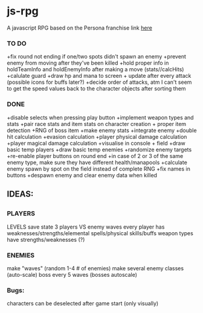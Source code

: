 # js-rpg
A javascript RPG based on the Persona franchise
link [here](https://lunavb.github.io/js-rpg/rpg.html)

<h3>TO DO</h3>
+fix round not ending if one/two spots didn't spawn an enemy
+prevent enemy from moving after they've been killed
+hold proper info in holdTeamInfo and holdEnemyInfo after making a move (stats//calcHits)
+calulate guard
+draw hp and mana to screen + update after every attack (possible icons for buffs later?)
+decide order of attacks, atm I can't seem to get the speed values back to the character objects after sorting them

<h3>DONE</h3>
+disable selects when pressing play button
+implement weapon types and stats
+pair race stats and item stats on character creation + proper item detection
+RNG of boss item
+make enemy stats
+integrate enemy
+double hit calculation
+evasion calculation
+player physical damage calculation
+player magical damage calculation
+visualise in console + field
+draw basic temp players
+draw basic temp enemies
+randomize enemy targets
+re-enable player buttons on round end
+in case of 2 or 3 of the same enemy type, make sure they have different health/manapools
+calculate enemy spawn by spot on the field instead of complete RNG
+fix names in buttons
+despawn enemy and clear enemy data when killed

<h2>IDEAS: <h2>

### PLAYERS
LEVELS
save state
3 players VS enemy waves
every player has weaknesses/strengths/elemental spells/physical skills/buffs
weapon types have strengths/weaknesses (?)

### ENEMIES
make "waves" (random 1-4 # of enemies)
make several enemy classes (auto-scale)
boss every 5 waves (bosses autoscale)

### Bugs:
characters can be deselected after game start (only visually)


